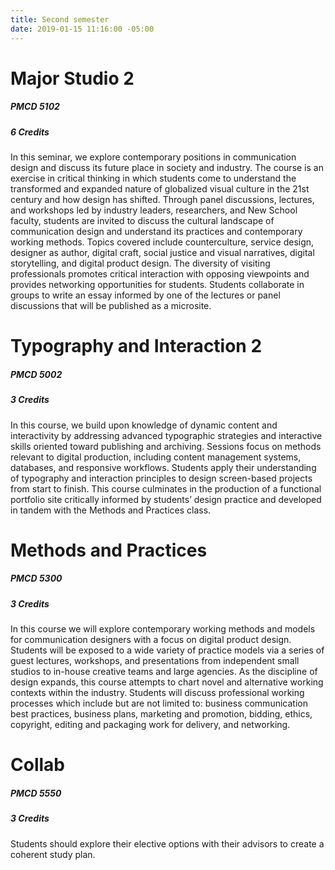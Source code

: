 ```yaml
---
title: Second semester
date: 2019-01-15 11:16:00 -05:00
---
```


# Major Studio 2
##### PMCD 5102
##### 6 Credits

In this seminar, we explore contemporary positions in communication design and discuss its future place in society and industry. The course is an exercise in critical thinking in which students come to understand the transformed and expanded nature of globalized visual culture in the 21st century and how design has shifted. Through panel discussions, lectures, and workshops led by industry leaders, researchers, and New School faculty, students are invited to discuss the cultural landscape of communication design and understand its practices and contemporary working methods. Topics covered include counterculture, service design, designer as author, digital craft, social justice and visual narratives, digital storytelling, and digital product design. The diversity of visiting professionals promotes critical interaction with opposing viewpoints and provides networking opportunities for students. Students collaborate in groups to write an essay informed by one of the lectures or panel discussions that will be published as a microsite.

# Typography and Interaction 2
##### PMCD 5002
##### 3 Credits

In this course, we build upon knowledge of dynamic content and interactivity by addressing advanced typographic strategies and interactive skills oriented toward publishing and archiving. Sessions focus on methods relevant to digital production, including content management systems, databases, and responsive workflows. Students apply their understanding of typography and interaction principles to design screen-based projects from start to finish. This course culminates in the production of a functional portfolio site critically informed by students’ design practice and developed in tandem with the Methods and Practices class.

# Methods and Practices
##### PMCD 5300
##### 3 Credits

In this course we will explore contemporary working methods and models for communication designers with a focus on digital product design. Students will be exposed to a wide variety of practice models via a series of guest lectures, workshops, and presentations from independent small studios to in-house creative teams and large agencies. As the discipline of design expands, this course attempts to chart novel and alternative working contexts within the industry. Students will discuss professional working processes which include but are not limited to: business communication best practices, business plans, marketing and promotion, bidding, ethics, copyright, editing and packaging work for delivery, and networking.

# Collab
##### PMCD 5550
##### 3 Credits

Students should explore their elective options with their advisors to create a coherent study plan.